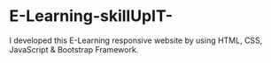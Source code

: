 # E-Learning-skillUpIT-
I developed this E-Learning responsive website by using HTML, CSS, JavaScript &amp; Bootstrap Framework.
